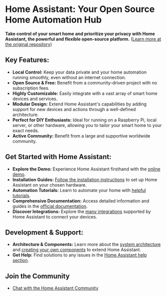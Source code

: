# Home Assistant: Your Open Source Home Automation Hub

**Take control of your smart home and prioritize your privacy with Home Assistant, the powerful and flexible open-source platform.** ([Learn more at the original repository](https://github.com/home-assistant/core))

## Key Features:

*   **Local Control:** Keep your data private and your home automation running smoothly, even without an internet connection.
*   **Open Source & Free:** Benefit from a community-driven project with no subscription fees.
*   **Highly Customizable:** Easily integrate with a vast array of smart home devices and services.
*   **Modular Design:**  Extend Home Assistant's capabilities by adding support for new devices and actions through a well-defined architecture.
*   **Perfect for DIY Enthusiasts:** Ideal for running on a Raspberry Pi, local server, or other hardware, allowing you to tailor your smart home to your exact needs.
*   **Active Community:**  Benefit from a large and supportive worldwide community.

## Get Started with Home Assistant:

*   **Explore the Demo:**  Experience Home Assistant firsthand with the [online demo](https://demo.home-assistant.io).
*   **Installation Guides:**  [Follow the installation instructions](https://home-assistant.io/getting-started/) to set up Home Assistant on your chosen hardware.
*   **Automation Tutorials:**  Learn to automate your home with [helpful tutorials](https://home-assistant.io/getting-started/automation/).
*   **Comprehensive Documentation:**  Access detailed information and guides in the [official documentation](https://home-assistant.io/docs/).
*   **Discover Integrations:** Explore the [many integrations](https://home-assistant.io/integrations/) supported by Home Assistant to connect your devices.

## Development & Support:

*   **Architecture & Components:**  Learn more about the [system architecture](https://developers.home-assistant.io/docs/architecture_index/) and [creating your own components](https://developers.home-assistant.io/docs/creating_component_index/) to extend Home Assistant.
*   **Get Help:** Find solutions to any issues in the [Home Assistant help section](https://home-assistant.io/help/).

## Join the Community

*   [Chat with the Home Assistant Community](https://www.home-assistant.io/join-chat/)